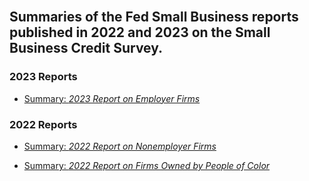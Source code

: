 <br>

## Summaries of the Fed Small Business reports published in 2022 and 2023 on the Small Business Credit Survey.

### 2023 Reports

- [Summary: *2023 Report on Employer Firms*](https://dsofe.github.io/lit_notes/repo/review-employer-firms-2023.html)  


### 2022 Reports

- [Summary: *2022 Report on Nonemployer Firms*](https://dsofe.github.io/lit_notes/repo/review-nonemployer-firms-2022.html)  

- [Summary: *2022 Report on Firms Owned by People of Color*](https://dsofe.github.io/lit_notes/repo/review-firms-owned-poc-2022.html)  
